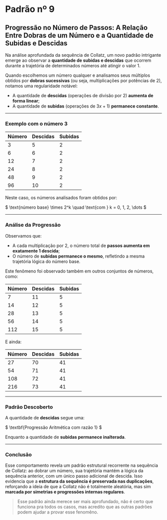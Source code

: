 # Padrão nº 9

## Progressão no Número de Passos: A Relação Entre Dobras de um Número e a Quantidade de Subidas e Descidas

Na análise aprofundada da sequência de Collatz, um novo padrão intrigante emerge ao observar a **quantidade de subidas e descidas** que ocorrem durante a trajetória de determinados números até atingir o valor 1.

Quando escolhemos um número qualquer e analisamos seus múltiplos obtidos por **dobras sucessivas** (ou seja, multiplicações por potências de 2), notamos uma regularidade notável:

- A quantidade de **descidas** (operações de divisão por 2) **aumenta de forma linear**;
- A quantidade de **subidas** (operações de $3x + 1$) **permanece constante**.

---

### Exemplo com o número 3

| Número | Descidas | Subidas |
|--------|----------|---------|
| 3      | 5        | 2       |
| 6      | 6        | 2       |
| 12     | 7        | 2       |
| 24     | 8        | 2       |
| 48     | 9        | 2       |
| 96     | 10       | 2       |

Neste caso, os números analisados foram obtidos por:

$
\text{número base} \times 2^k \quad \text{com } k = 0, 1, 2, \dots
$

---

### Análise da Progressão

Observamos que:

- A cada multiplicação por 2, o número total de **passos aumenta em exatamente 1 descida**;
- O número de **subidas permanece o mesmo**, refletindo a mesma trajetória lógica do número base.

Este fenômeno foi observado também em outros conjuntos de números, como:

| Número | Descidas | Subidas |
|--------|----------|---------|
| 7      | 11       | 5       |
| 14     | 12       | 5       |
| 28     | 13       | 5       |
| 56     | 14       | 5       |
| 112    | 15       | 5       |


E ainda:

| Número | Descidas | Subidas |
|--------|----------|---------|
| 27     | 70       | 41      |
| 54     | 71       | 41      |
| 108    | 72       | 41      |
| 216    | 73       | 41      |

---

### Padrão Descoberto

A quantidade de **descidas** segue uma:

$
\textbf{Progressão Aritmética com razão 1}
$

Enquanto a quantidade de **subidas permanece inalterada**.

---

### Conclusão

Esse comportamento revela um padrão estrutural recorrente na sequência de Collatz: ao dobrar um número, sua trajetória mantém a lógica da sequência anterior, com um único passo adicional de descida. Isso evidencia que a **estrutura da sequência é preservada nas duplicações**, reforçando a ideia de que a Collatz não é totalmente aleatória, mas sim **marcada por simetrias e progressões internas regulares**.

> Esse padrão ainda merece ser mais aprofundado, não é certo que funciona pra todos os casos, mas acredito que as outras padrões podem ajudar a provar esse fenomêno.